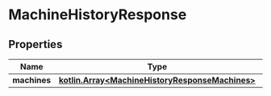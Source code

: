 
# MachineHistoryResponse

## Properties
Name | Type | Description | Notes
------------ | ------------- | ------------- | -------------
**machines** | [**kotlin.Array&lt;MachineHistoryResponseMachines&gt;**](MachineHistoryResponseMachines.md) |  |  [optional]



